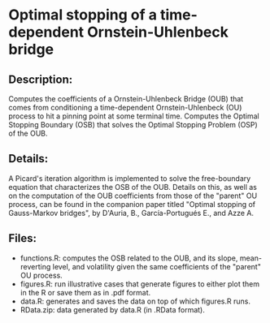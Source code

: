 # Optimal stopping of a time-dependent Ornstein-Uhlenbeck bridge

## Description: 
Computes the coefficients of a Ornstein-Uhlenbeck Bridge (OUB) that comes from conditioning a time-dependent Ornstein-Uhlenbeck (OU) process to hit a pinning point at some terminal time. Computes the Optimal Stopping Boundary (OSB) that solves the Optimal Stopping Problem (OSP) of the OUB.

## Details:
A Picard's iteration algorithm is implemented to solve the free-boundary equation that characterizes the OSB of the OUB. Details on this, as well as on the computation of the OUB coefficients from those of the "parent" OU process, can be found in the companion paper titled "Optimal stopping of Gauss-Markov bridges", by D'Auria, B., García-Portugués E., and Azze A.

## Files:
* functions.R: computes the OSB related to the OUB, and its slope, mean-reverting level, and volatility given the same coefficients of the "parent" OU process.
* figures.R: run illustrative cases that generate figures to either plot them in the R or save them as in .pdf format.
* data.R: generates and saves the data on top of which figures.R runs.
* RData.zip: data generated by data.R (in .RData format).
